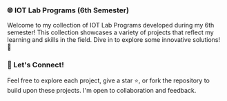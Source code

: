 ### 🌐 IOT Lab Programs (6th Semester)
Welcome to my collection of IOT Lab Programs developed during my 6th semester! This collection showcases a variety of projects that reflect my learning and skills in the field. Dive in to explore some innovative solutions! 🚀

### 🌱 Let's Connect!
Feel free to explore each project, give a star ⭐, or fork the repository to build upon these projects. I'm open to collaboration and feedback. 